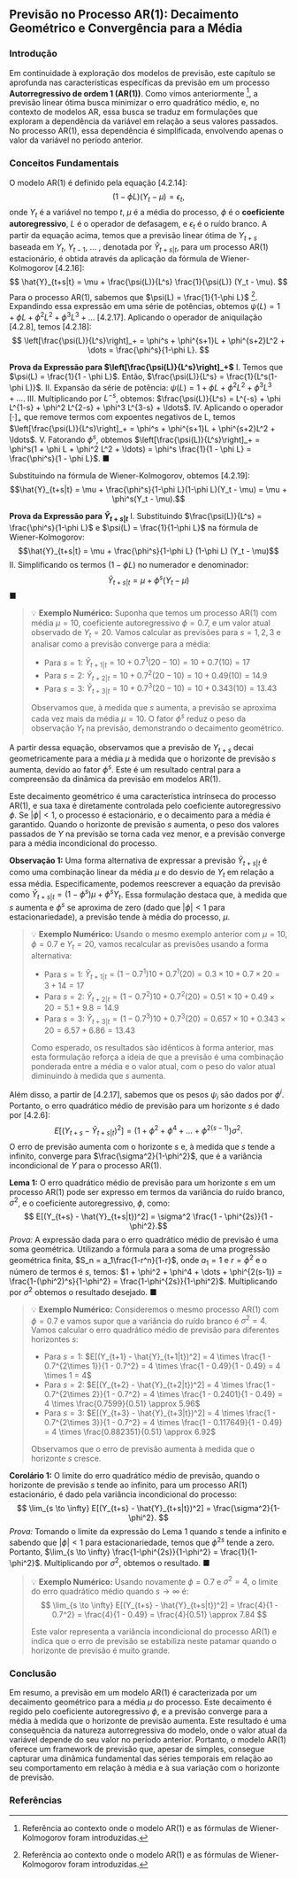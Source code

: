 ## Previsão no Processo AR(1): Decaimento Geométrico e Convergência para a Média
### Introdução
Em continuidade à exploração dos modelos de previsão, este capítulo se aprofunda nas características específicas da previsão em um processo **Autorregressivo de ordem 1 (AR(1))**. Como vimos anteriormente [^1], a previsão linear ótima busca minimizar o erro quadrático médio, e, no contexto de modelos AR, essa busca se traduz em formulações que exploram a dependência da variável em relação a seus valores passados. No processo AR(1), essa dependência é simplificada, envolvendo apenas o valor da variável no período anterior.

### Conceitos Fundamentais
O modelo AR(1) é definido pela equação [4.2.14]:
$$ (1 - \phi L)(Y_t - \mu) = \epsilon_t, $$
onde $Y_t$ é a variável no tempo *t*, $\mu$ é a média do processo, $\phi$ é o **coeficiente autoregressivo**, $L$ é o operador de defasagem, e $\epsilon_t$ é o ruído branco. A partir da equação acima, temos que a previsão linear ótima de $Y_{t+s}$ baseada em $Y_t$, $Y_{t-1}$, ... , denotada por $\hat{Y}_{t+s|t}$, para um processo AR(1) estacionário, é obtida através da aplicação da fórmula de Wiener-Kolmogorov [4.2.16]:
$$ \hat{Y}_{t+s|t} = \mu + \frac{\psi(L)}{L^s} \frac{1}{\psi(L)} (Y_t - \mu). $$
Para o processo AR(1), sabemos que $\psi(L) = \frac{1}{1-\phi L}$ [^1]. Expandindo essa expressão em uma série de potências, obtemos $\psi(L) = 1 + \phi L + \phi^2 L^2 + \phi^3 L^3 + \dots$ [4.2.17]. Aplicando o operador de aniquilação [4.2.8], temos [4.2.18]:
$$ \left[\frac{\psi(L)}{L^s}\right]_+ = \phi^s + \phi^{s+1}L + \phi^{s+2}L^2 + \dots = \frac{\phi^s}{1-\phi L}. $$

**Prova da Expressão para  $\left[\frac{\psi(L)}{L^s}\right]_+$**
I. Temos que $\psi(L) = \frac{1}{1 - \phi L}$. Então, $\frac{\psi(L)}{L^s} = \frac{1}{L^s(1-\phi L)}$.
II. Expansão da série de potência: $\psi(L) = 1 + \phi L + \phi^2 L^2 + \phi^3 L^3 + \ldots$.
III. Multiplicando por $L^{-s}$, obtemos: $\frac{\psi(L)}{L^s} = L^{-s} + \phi L^{1-s} + \phi^2 L^{2-s} + \phi^3 L^{3-s} + \ldots$.
IV. Aplicando o operador $[\cdot]_+$ que remove termos com expoentes negativos de L,  temos $\left[\frac{\psi(L)}{L^s}\right]_+ =  \phi^s + \phi^{s+1}L + \phi^{s+2}L^2 + \ldots$.
V. Fatorando $\phi^s$, obtemos $\left[\frac{\psi(L)}{L^s}\right]_+ = \phi^s(1 + \phi L + \phi^2 L^2 + \ldots) = \phi^s \frac{1}{1 - \phi L} = \frac{\phi^s}{1 - \phi L}$.
■

Substituindo na fórmula de Wiener-Kolmogorov, obtemos [4.2.19]:
$$\hat{Y}_{t+s|t} = \mu + \frac{\phi^s}{1-\phi L}(1-\phi L)(Y_t - \mu) = \mu + \phi^s(Y_t - \mu).$$

**Prova da Expressão para $\hat{Y}_{t+s|t}$**
I. Substituindo $\frac{\psi(L)}{L^s} = \frac{\phi^s}{1-\phi L}$ e $\psi(L) = \frac{1}{1-\phi L}$ na fórmula de Wiener-Kolmogorov:
   $$\hat{Y}_{t+s|t} = \mu + \frac{\phi^s}{1-\phi L} (1-\phi L) (Y_t - \mu)$$
II. Simplificando os termos $(1-\phi L)$ no numerador e denominador:
    $$\hat{Y}_{t+s|t} = \mu + \phi^s (Y_t - \mu)$$
■

> 💡 **Exemplo Numérico:** Suponha que temos um processo AR(1) com média $\mu = 10$, coeficiente autoregressivo $\phi = 0.7$, e um valor atual observado de $Y_t = 20$. Vamos calcular as previsões para $s=1, 2, 3$ e analisar como a previsão converge para a média:
>
> - Para $s=1$:
>  $\hat{Y}_{t+1|t} = 10 + 0.7^1(20 - 10) = 10 + 0.7(10) = 17$
> - Para $s=2$:
>  $\hat{Y}_{t+2|t} = 10 + 0.7^2(20 - 10) = 10 + 0.49(10) = 14.9$
> - Para $s=3$:
>  $\hat{Y}_{t+3|t} = 10 + 0.7^3(20 - 10) = 10 + 0.343(10) = 13.43$
>
> Observamos que, à medida que $s$ aumenta, a previsão se aproxima cada vez mais da média $\mu = 10$. O fator $\phi^s$ reduz o peso da observação $Y_t$ na previsão, demonstrando o decaimento geométrico.

A partir dessa equação, observamos que a previsão de $Y_{t+s}$ decai geometricamente para a média $\mu$ à medida que o horizonte de previsão *s* aumenta, devido ao fator $\phi^s$. Este é um resultado central para a compreensão da dinâmica da previsão em modelos AR(1).

Este decaimento geométrico é uma característica intrínseca do processo AR(1), e sua taxa é diretamente controlada pelo coeficiente autoregressivo $\phi$. Se $|\phi| < 1$, o processo é estacionário, e o decaimento para a média é garantido. Quando o horizonte de previsão *s* aumenta, o peso dos valores passados de $Y$ na previsão se torna cada vez menor, e a previsão converge para a média incondicional do processo.

**Observação 1:** Uma forma alternativa de expressar a previsão $\hat{Y}_{t+s|t}$ é como uma combinação linear da média $\mu$ e do desvio de $Y_t$ em relação a essa média. Especificamente, podemos reescrever a equação da previsão como $\hat{Y}_{t+s|t} = (1-\phi^s)\mu + \phi^s Y_t$. Essa formulação destaca que, à medida que $s$ aumenta e $\phi^s$ se aproxima de zero (dado que $|\phi|<1$ para estacionariedade), a previsão tende à média do processo, $\mu$.

> 💡 **Exemplo Numérico:** Usando o mesmo exemplo anterior com $\mu=10$, $\phi=0.7$ e $Y_t = 20$, vamos recalcular as previsões usando a forma alternativa:
> - Para $s=1$:
> $\hat{Y}_{t+1|t} = (1 - 0.7^1)10 + 0.7^1(20) = 0.3 \times 10 + 0.7 \times 20 = 3 + 14 = 17$
> - Para $s=2$:
> $\hat{Y}_{t+2|t} = (1 - 0.7^2)10 + 0.7^2(20) = 0.51 \times 10 + 0.49 \times 20 = 5.1 + 9.8 = 14.9$
> - Para $s=3$:
> $\hat{Y}_{t+3|t} = (1 - 0.7^3)10 + 0.7^3(20) = 0.657 \times 10 + 0.343 \times 20 = 6.57 + 6.86 = 13.43$
>
> Como esperado, os resultados são idênticos à forma anterior, mas esta formulação reforça a ideia de que a previsão é uma combinação ponderada entre a média e o valor atual, com o peso do valor atual diminuindo à medida que *s* aumenta.

Além disso, a partir de [4.2.17], sabemos que os pesos $\psi_i$ são dados por $\phi^i$. Portanto, o erro quadrático médio de previsão para um horizonte *s* é dado por [4.2.6]:
$$ E[(Y_{t+s} - \hat{Y}_{t+s|t})^2] = (1 + \phi^2 + \phi^4 + \dots + \phi^{2(s-1)})\sigma^2. $$
O erro de previsão aumenta com o horizonte *s* e, à medida que *s* tende a infinito, converge para $\frac{\sigma^2}{1-\phi^2}$, que é a variância incondicional de *Y* para o processo AR(1).

**Lema 1:** O erro quadrático médio de previsão para um horizonte *s* em um processo AR(1) pode ser expresso em termos da variância do ruído branco, $\sigma^2$, e o coeficiente autoregressivo, $\phi$, como:
$$ E[(Y_{t+s} - \hat{Y}_{t+s|t})^2] = \sigma^2 \frac{1 - \phi^{2s}}{1 - \phi^2}.$$
*Prova:*  A expressão dada para o erro quadrático médio de previsão é uma soma geométrica. Utilizando a fórmula para a soma de uma progressão geométrica finita, $S_n = a_1\frac{1-r^n}{1-r}$, onde $a_1 = 1$ e $r=\phi^2$ e o número de termos é $s$, temos: $1 + \phi^2 + \phi^4 + \dots + \phi^{2(s-1)} = \frac{1-(\phi^2)^s}{1-\phi^2} = \frac{1-\phi^{2s}}{1-\phi^2}$. Multiplicando por $\sigma^2$ obtemos o resultado desejado.
■

> 💡 **Exemplo Numérico:** Consideremos o mesmo processo AR(1) com $\phi = 0.7$ e vamos supor que a variância do ruído branco é $\sigma^2 = 4$. Vamos calcular o erro quadrático médio de previsão para diferentes horizontes *s*:
> - Para $s=1$:
>  $E[(Y_{t+1} - \hat{Y}_{t+1|t})^2] = 4 \times \frac{1 - 0.7^{2\times 1}}{1 - 0.7^2} = 4 \times \frac{1 - 0.49}{1 - 0.49} = 4 \times 1 = 4$
> - Para $s=2$:
>  $E[(Y_{t+2} - \hat{Y}_{t+2|t})^2] = 4 \times \frac{1 - 0.7^{2\times 2}}{1 - 0.7^2} = 4 \times \frac{1 - 0.2401}{1 - 0.49} = 4 \times \frac{0.7599}{0.51} \approx 5.96$
> - Para $s=3$:
>  $E[(Y_{t+3} - \hat{Y}_{t+3|t})^2] = 4 \times \frac{1 - 0.7^{2\times 3}}{1 - 0.7^2} = 4 \times \frac{1 - 0.117649}{1 - 0.49} = 4 \times \frac{0.882351}{0.51} \approx 6.92$
>
> Observamos que o erro de previsão aumenta à medida que o horizonte *s* cresce.

**Corolário 1:** O limite do erro quadrático médio de previsão, quando o horizonte de previsão $s$ tende ao infinito, para um processo AR(1) estacionário, é dado pela variância incondicional do processo:
$$ \lim_{s \to \infty} E[(Y_{t+s} - \hat{Y}_{t+s|t})^2] = \frac{\sigma^2}{1-\phi^2}. $$
*Prova:* Tomando o limite da expressão do Lema 1 quando $s$ tende a infinito e sabendo que $|\phi| < 1$ para estacionariedade, temos que $\phi^{2s}$ tende a zero. Portanto, $\lim_{s \to \infty} \frac{1-\phi^{2s}}{1-\phi^2} = \frac{1}{1-\phi^2}$. Multiplicando por $\sigma^2$, obtemos o resultado.
■

> 💡 **Exemplo Numérico:** Usando novamente $\phi = 0.7$ e $\sigma^2 = 4$, o limite do erro quadrático médio quando $s \rightarrow \infty$ é:
> $$ \lim_{s \to \infty} E[(Y_{t+s} - \hat{Y}_{t+s|t})^2] = \frac{4}{1 - 0.7^2} = \frac{4}{1 - 0.49} = \frac{4}{0.51} \approx 7.84 $$
>
> Este valor representa a variância incondicional do processo AR(1) e indica que o erro de previsão se estabiliza neste patamar quando o horizonte de previsão é muito grande.

### Conclusão
Em resumo, a previsão em um modelo AR(1) é caracterizada por um decaimento geométrico para a média $\mu$ do processo. Este decaimento é regido pelo coeficiente autoregressivo $\phi$, e a previsão converge para a média à medida que o horizonte de previsão aumenta. Este resultado é uma consequência da natureza autorregressiva do modelo, onde o valor atual da variável depende do seu valor no período anterior. Portanto, o modelo AR(1) oferece um framework de previsão que, apesar de simples, consegue capturar uma dinâmica fundamental das séries temporais em relação ao seu comportamento em relação à média e à sua variação com o horizonte de previsão.

### Referências
[^1]:  Referência ao contexto onde o modelo AR(1) e as fórmulas de Wiener-Kolmogorov foram introduzidas.
<!-- END -->
